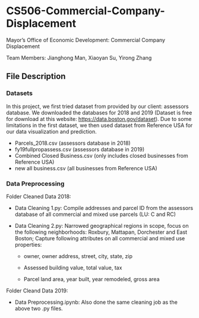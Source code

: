 # CS506-Commercial-Company-Displacement
Mayor’s Office of Economic Development: Commercial Company Displacement

Team Members: Jianghong Man, Xiaoyan Su, Yirong Zhang

## File Description
### Datasets
In this project, we first tried dataset from provided by our client: assessors database. We downloaded the databases for 2018 and 2019 (Dataset is free for download at this website: https://data.boston.gov/dataset). Due to some limitations in the first dataset, we then used dataset from Reference USA for our data visualization and prediction.

* Parcels_2018.csv (assessors database in 2018)
* fy19fullpropassess.csv (assessors database in 2019)
* Combined Closed Business.csv (only includes closed businesses from Reference USA)
* new all business.csv (all businesses from Reference USA)

### Data Preprocessing
Folder Cleaned Data 2018:
* Data Cleaning 1.py: Compile addresses and parcel ID from the assessors database of all commercial and mixed use parcels (LU: C and RC)
* Data Cleaning 2.py: Narrowed geographical regions in scope, focus on the following neighborhoods: Roxbury, Mattapan, Dorchester and East Boston; Capture following attributes on all commercial and mixed use properties:
   
   * owner, owner address, street, city, state, zip
   
   * Assessed building value, total value, tax
   
   * Parcel land area, year built, year remodeled, gross area

Folder Cleand Data 2019:
* Data Preprocessing.ipynb: Also done the same cleaning job as the above two .py files.
